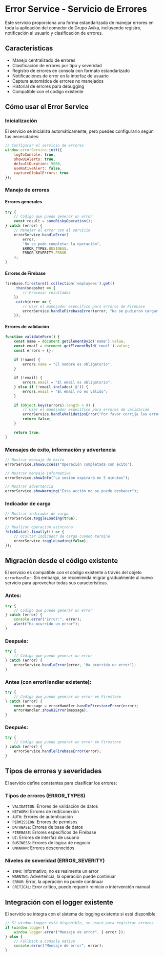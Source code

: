 # Error Service - Servicio de Errores

Este servicio proporciona una forma estandarizada de manejar errores en toda la aplicación del comedor de Grupo Avika, incluyendo registro, notificación al usuario y clasificación de errores.

## Características

- Manejo centralizado de errores
- Clasificación de errores por tipo y severidad
- Registro de errores en consola con formato estandarizado
- Notificaciones de error en la interfaz de usuario
- Captura automática de errores no manejados
- Historial de errores para debugging
- Compatible con el código existente

## Cómo usar el Error Service

### Inicialización

El servicio se inicializa automáticamente, pero puedes configurarlo según tus necesidades:

```javascript
// Configurar el servicio de errores
window.errorService.init({
    logToConsole: true,
    showUIAlerts: true,
    defaultDuration: 5000,
    useNativeAlert: false,
    captureGlobalErrors: true
});
```

### Manejo de errores

#### Errores generales

```javascript
try {
    // Código que puede generar un error
    const result = someRiskyOperation();
} catch (error) {
    // Manejar el error con el servicio
    errorService.handleError(
        error,
        "No se pudo completar la operación",
        ERROR_TYPES.BUSINESS,
        ERROR_SEVERITY.ERROR
    );
}
```

#### Errores de Firebase

```javascript
firebase.firestore().collection('employees').get()
    .then(snapshot => {
        // Procesar resultados
    })
    .catch(error => {
        // Usar el manejador específico para errores de Firebase
        errorService.handleFirebaseError(error, "No se pudieron cargar los empleados");
    });
```

#### Errores de validación

```javascript
function validateForm() {
    const name = document.getElementById('name').value;
    const email = document.getElementById('email').value;
    const errors = {};
    
    if (!name) {
        errors.name = "El nombre es obligatorio";
    }
    
    if (!email) {
        errors.email = "El email es obligatorio";
    } else if (!email.includes('@')) {
        errors.email = "El email no es válido";
    }
    
    if (Object.keys(errors).length > 0) {
        // Usar el manejador específico para errores de validación
        errorService.handleValidationError("Por favor corrija los errores en el formulario", errors);
        return false;
    }
    
    return true;
}
```

### Mensajes de éxito, información y advertencia

```javascript
// Mostrar mensaje de éxito
errorService.showSuccess("Operación completada con éxito");

// Mostrar mensaje informativo
errorService.showInfo("La sesión expirará en 5 minutos");

// Mostrar advertencia
errorService.showWarning("Esta acción no se puede deshacer");
```

### Indicador de carga

```javascript
// Mostrar indicador de carga
errorService.toggleLoading(true);

// Realizar operación asíncrona
fetchData().finally(() => {
    // Ocultar indicador de carga cuando termine
    errorService.toggleLoading(false);
});
```

## Migración desde el código existente

El servicio es compatible con el código existente a través del objeto `errorHandler`. Sin embargo, se recomienda migrar gradualmente al nuevo servicio para aprovechar todas sus características.

### Antes:

```javascript
try {
    // Código que puede generar un error
} catch (error) {
    console.error("Error:", error);
    alert("Ha ocurrido un error");
}
```

### Después:

```javascript
try {
    // Código que puede generar un error
} catch (error) {
    errorService.handleError(error, "Ha ocurrido un error");
}
```

### Antes (con errorHandler existente):

```javascript
try {
    // Código que puede generar un error en Firestore
} catch (error) {
    const message = errorHandler.handleFirestoreError(error);
    errorHandler.showUIError(message);
}
```

### Después:

```javascript
try {
    // Código que puede generar un error en Firestore
} catch (error) {
    errorService.handleFirebaseError(error);
}
```

## Tipos de errores y severidades

El servicio define constantes para clasificar los errores:

### Tipos de errores (ERROR_TYPES)

- `VALIDATION`: Errores de validación de datos
- `NETWORK`: Errores de red/conexión
- `AUTH`: Errores de autenticación
- `PERMISSION`: Errores de permisos
- `DATABASE`: Errores de base de datos
- `FIREBASE`: Errores específicos de Firebase
- `UI`: Errores de interfaz de usuario
- `BUSINESS`: Errores de lógica de negocio
- `UNKNOWN`: Errores desconocidos

### Niveles de severidad (ERROR_SEVERITY)

- `INFO`: Informativo, no es realmente un error
- `WARNING`: Advertencia, la operación puede continuar
- `ERROR`: Error, la operación no puede continuar
- `CRITICAL`: Error crítico, puede requerir reinicio o intervención manual

## Integración con el logger existente

El servicio se integra con el sistema de logging existente si está disponible:

```javascript
// Si window.logger está disponible, se usará para registrar errores
if (window.logger) {
    window.logger.error("Mensaje de error", { error });
} else {
    // Fallback a console nativo
    console.error("Mensaje de error", error);
}
```
